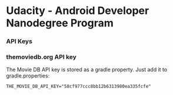 # Udacity - Android Developer Nanodegree Program

### API Keys
### themoviedb.org API key

The Movie DB API key is stored as a gradle property.
Just add it to gradle.properties:

```
THE_MOVIE_DB_API_KEY="58cf977ccc8bb12b6313980ea335fcfe"
```
